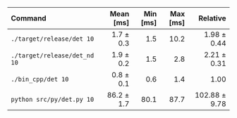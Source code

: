 | Command | Mean [ms] | Min [ms] | Max [ms] | Relative |
|:---|---:|---:|---:|---:|
| `./target/release/det 10` | 1.7 ± 0.3 | 1.5 | 10.2 | 1.98 ± 0.44 |
| `./target/release/det_nd 10` | 1.9 ± 0.2 | 1.5 | 2.8 | 2.21 ± 0.31 |
| `./bin_cpp/det 10` | 0.8 ± 0.1 | 0.6 | 1.4 | 1.00 |
| `python src/py/det.py 10` | 86.2 ± 1.7 | 80.1 | 87.7 | 102.88 ± 9.78 |
